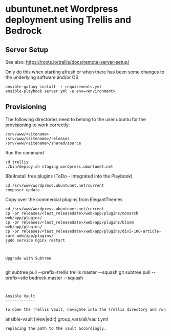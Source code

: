 ubuntunet.net Wordpress deployment using Trellis and Bedrock
============================================================

Server Setup
------------

See also: https://roots.io/trellis/docs/remote-server-setup/

Only do this when starting afresh or when there has been some changes to the underlying software and/or OS

```
ansible-galaxy install -r requirements.yml
ansible-playbook server.yml -e env=<environment>
```

Provisioning
------------

The following directories need to belong to the user ubuntu for the provisioning to work correctly:

```
/srv/www/<sitename>
/srv/www/<sitename>/releases
/srv/www/<sitename>/shared/source
```

Run the command

```
cd trellis
./bin/deploy.sh staging wordpress.ubuntunet.net
```

(Re)Install free plugins (ToDo - Integrated into the Playbook)

```
cd /srv/www/wordpress.ubuntunet.net/current
composer update
```

Copy over the commercial plugins from ElegantThemes

```
cd /srv/www/wordpress.ubuntunet.net/current
cp -pr releases/<last_releasedate>/web/app/plugins/monarch web/app/plugins/
cp -pr releases/<last_releasedate>/web/app/plugins/bloom web/app/plugins/
cp -pr releases/<last_releasedate>/web/app/plugins/divi-100-article-card web/app/plugins/
sudo service nginx restart
``


Upgrade with Subtree
--------------------

```
git subtree pull --prefix=trellis trellis master --squash
git subtree pull --prefix=site bedrock master --squash
```


Ansible Vault
-------------

To open the Trellis Vault, navigate into the Trellis directory and run 

```
ansible-vault [view|edit] group_vars/all/vault.yml 
```
replacing the path to the vault accordingly.